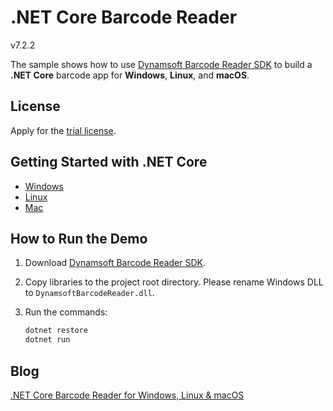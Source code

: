 # .NET Core Barcode Reader
v7.2.2

The sample shows how to use [Dynamsoft Barcode Reader SDK][0] to build a **.NET Core** barcode app for **Windows**, **Linux**, and **macOS**.

## License
Apply for the [trial license](https://www.dynamsoft.com/CustomerPortal/Portal/Triallicense.aspx).

## Getting Started with .NET Core
* [Windows](https://www.microsoft.com/net/core#windowscmd)
* [Linux](https://www.microsoft.com/net/core#linuxubuntu)
* [Mac](https://www.microsoft.com/net/core#macos)

## How to Run the Demo
1. Download [Dynamsoft Barcode Reader SDK][1].
2. Copy libraries to the project root directory. Please rename Windows DLL to `DynamsoftBarcodeReader.dll`. 
3. Run the commands:

    ```bash
    dotnet restore
    dotnet run
    ```    
    
## Blog
[.NET Core Barcode Reader for Windows, Linux & macOS](https://www.codepool.biz/net-core-barcode-app.html)

[0]:http://www.dynamsoft.com/Products/Dynamic-Barcode-Reader.aspx
[1]:https://www.dynamsoft.com/Downloads/Dynamic-Barcode-Reader-Download.aspx


